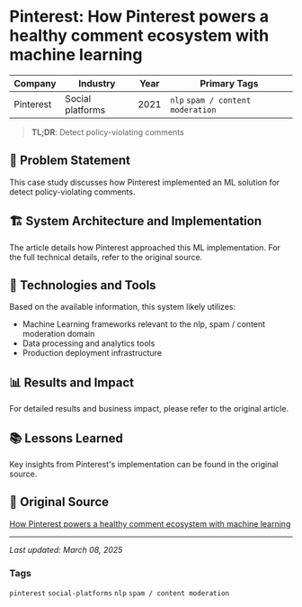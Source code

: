 # Pinterest: How Pinterest powers a healthy comment ecosystem with machine learning

| Company | Industry | Year | Primary Tags | 
|---------|----------|------|--------------|
| Pinterest | Social platforms | 2021 | `nlp` `spam / content moderation` |

> **TL;DR**: Detect policy-violating comments

## 📝 Problem Statement

This case study discusses how Pinterest implemented an ML solution for detect policy-violating comments.

## 🏗️ System Architecture and Implementation

The article details how Pinterest approached this ML implementation. For the full technical details, refer to the original source.

## 🔧 Technologies and Tools

Based on the available information, this system likely utilizes:

- Machine Learning frameworks relevant to the nlp, spam / content moderation domain
- Data processing and analytics tools
- Production deployment infrastructure

## 📊 Results and Impact

For detailed results and business impact, please refer to the original article.

## 📚 Lessons Learned

Key insights from Pinterest's implementation can be found in the original source.

## 🔗 Original Source

[How Pinterest powers a healthy comment ecosystem with machine learning](https://medium.com/pinterest-engineering/how-pinterest-powers-a-healthy-comment-ecosystem-with-machine-learning-9e5c3414c8ad)

---

*Last updated: March 08, 2025*

### Tags

`pinterest` `social-platforms` `nlp` `spam / content moderation`
